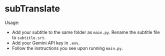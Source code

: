 # subTranslate
Usage: 
- Add your subtitle to the same folder as `main.py`. Rename the subtitle file to `subtitle.srt`.
- Add your Gemini API key in `.env`.
- Follow the instructions you see upon running `main.py`.

  
